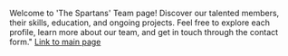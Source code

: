 Welcome to 'The Spartans' Team page! Discover our talented members, their skills, education, and ongoing projects. 
Feel free to explore each profile, learn more about our team, and get in touch through the contact form."
[Link to main page](./groupwork.html)
